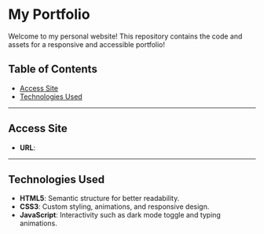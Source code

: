 # My Portfolio

Welcome to my personal website! This repository contains the code and assets for a responsive and accessible portfolio!

## Table of Contents
- [Access Site](#Access-Site)
- [Technologies Used](#technologies-used)


---

## Access Site

- **URL**: 

---

## Technologies Used

- **HTML5**: Semantic structure for better readability.
- **CSS3**: Custom styling, animations, and responsive design.
- **JavaScript**: Interactivity such as dark mode toggle and typing animations.

